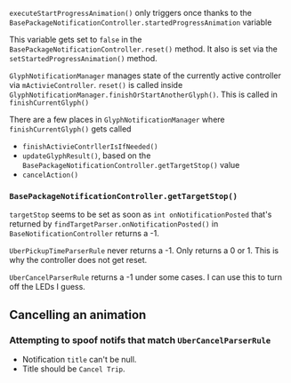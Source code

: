 `executeStartProgressAnimation()` only triggers once thanks to the `BasePackageNotificationController.startedProgressAnimation` variable

This variable gets set to `false` in the `BasePackageNotificationController.reset()` method. It also is set via the `setStartedProgressAnimation()` method.

`GlyphNotificationManager` manages state of the currently active controller via `mActivieController`. `reset()` is called inside `GlyphNotificationManager.finishOrStartAnotherGlyph()`. This is called in `finishCurrentGlyph()`

There are a few places in `GlyphNotificationManager` where `finishCurrentGlyph()` gets called
- `finishActivieContrllerIsIfNeeded()` 
- `updateGlyphResult()`, based on the `BasePackageNotificationController.getTargetStop()` value
- `cancelAction()`

### `BasePackageNotificationController.getTargetStop()`

`targetStop` seems to be set as soon as `int onNotificationPosted` that's returned by `findTargetParser.onNotificationPosted()` in `BaseNotificationController` returns a -1. 

`UberPickupTimeParserRule` never returns a -1. Only returns a 0 or 1. This is why the controller does not get reset.

`UberCancelParserRule` returns a -1 under some cases. I can use this to turn off the LEDs I guess.


## Cancelling an animation

### Attempting to spoof notifs that match `UberCancelParserRule`

- Notification `title` can't be null. 
- Title should be `Cancel Trip`. 
